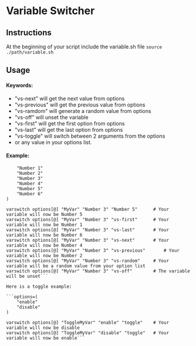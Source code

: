 # Variable Switcher #

## Instructions ##

At the beginning of your script include the variable.sh file
```source ./path/variable.sh```

## Usage ##

#### Keywords: ####
* "vs-next" will get the next value from options
* "vs-previous" will get the previous value from options
* "vs-ramdom" will generate a random value from options
* "vs-off" will unset the variable
* "vs-first" will get the first option from options
* "vs-last" will get the last option from options
* "vs-toggle" will switch between 2 arguments from the options
* or any value in your options list.

#### Example: ####

```options=(
	"Number 1"
	"Number 2"
	"Number 3"
	"Number 4"
	"Number 5"
	"Number 6"
)

varswitch options[@] "MyVar" "Number 3" "Number 5"		# Your variable will now be Number 5
varswitch options[@] "MyVar" "Number 3" "vs-first"		# Your variable will now be Number 1
varswitch options[@] "MyVar" "Number 3" "vs-last"		# Your variable will now be Number 6
varswitch options[@] "MyVar" "Number 3" "vs-next"		# Your variable will now be Number 4
varswitch options[@] "MyVar" "Number 3" "vs-previous"		# Your variable will now be Number 2
varswitch options[@] "MyVar" "Number 3" "vs-random"		# Your variable will be a random value from your option list
varswitch options[@] "MyVar" "Number 3" "vs-off"		# The variable will be unset```

Here is a toggle example:

```options=(
	"enable"
	"disable"
)

varswitch options[@] "ToggleMyVar" "enable" "toggle"	# Your variable will now be disable
varswitch options[@] "ToggleMyVar" "disable" "toggle"	# Your variable will now be enable```
